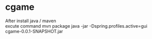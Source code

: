 # cgame
After  install java / maven   
excute command 
mvn package
java -jar -Dspring.profiles.active=gui cgame-0.0.1-SNAPSHOT.jar
